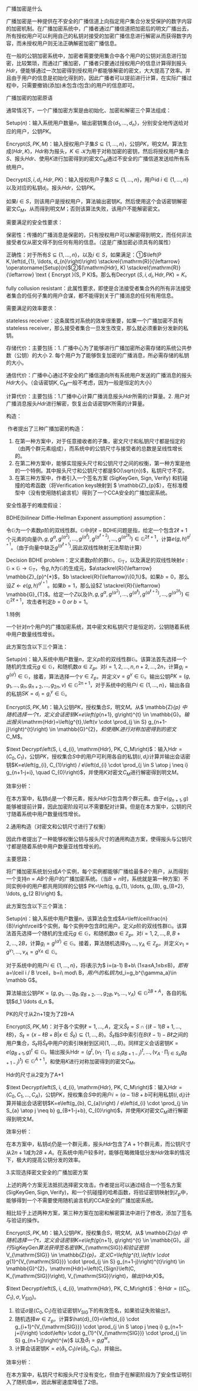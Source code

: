 广播加密是什么

​		广播加密是一种提供在不安全的广播信道上向指定用户集合分发受保护的数字内容的加密机制。在广播加密系统中，广播者通过广播信道把加密后的明文广播出去，所有授权用户可以利用自己的私钥对接受的加密广播信息进行解密从而获得数字内容，而未授权用户则无法正确解密加密广播信息。

​		在一般的公钥加密系统中，加密者需要使用集合中各个用户的公钥对消息进行加密，比较繁琐，而通过广播加密，广播者只要通过授权用户的信息计算得到报头$Hdr$，便能够通过一次加密得到授权用户都能够解密的密文，大大提高了效率。并且由于用户的信息是初始化得到的，因此广播者可以提前进行计算，在实际广播过程中，只需要撤销(添加)未包含(包含)的用户的信息即可。

广播加密的加密原语

通常情况下，一个广播加密方案是由初始化、加密和解密三个算法组成：

$\text{Setup}(n)$：输入系统用户数量$n$，输出密钥集合$\{d_{1}, \ldots, d_{n}\}$，分别安全地传送给对应的用户，公钥$PK$。

$\text{Encrypt}(S,PK,M)$：输入授权用户子集$S \subseteq\{1, \ldots, n\}$，公钥$PK$，明文$M$。算法生成$(Hdr,K)$，$Hdr$称为报头，$K \in \mathcal{K}$为用于对称加密的密钥，然后将授权用户集合$S$、报头$Hdr$、使用$K$进行加密得到的密文$C_M$通过不安全的广播信道发送给所有系统用户。

$\text{Decrypt}(S,i,d_i,Hdr,PK)$：输入授权用户子集$S \subseteq\{1, \ldots, n\}$，用户id $i \in \{1, \dots,n\}$以及对应的私钥$d_i$，报头$Hdr$，公钥$PK$。

如果$i \in S$，则该用户是授权用户，算法输出密钥$K$。然后使用这个会话密钥解密密文$C_M$，从而得到明文$M$；否则该算法失败，该用户不能解密密文。

需要满足的安全性要求：

保密性：传播的广播消息是保密的，只有授权用户可以解密得到明文，而任何非法接受者仅从密文得不到任何有用的信息。（这是广播加密必须具有的属性）

正确性：对于所有$S \subseteq\{1, \ldots, n\}$，以及$i \in S$，如果满足：①$\left(P K,\left(d_{1}, \ldots, d_{n}\right)\right) \stackrel{\mathrm{R}}{\leftarrow} \operatorname{Setup}(n)$②$(\mathrm{Hdr}, K) \stackrel{\mathrm{R}}{\leftarrow} \text { Encrypt }(S, P K)$。那么有$\text {Decrypt }\left(S, i, d_{i}, \mathrm{Hdr}, P K\right)=K$。

fully collusion resistant：此属性要求，即使是合法接受者集合外的所有非法接受者集合的任何子集的用户合谋，都不能得到关于广播消息的任何有用信息。

需要满足的效率要求：

stateless receiver：这条属性对系统的效率很重要，如果一个广播加密不具有stateless receiver，那么接受者集合一旦发生改变，那么就必须重新分发新的私钥。

存储代价：主要包括：1.  广播中心为了能够进行广播加密所必需存储的系统公共参数（公钥）的大小 2. 每个用户为了能够恢复加密的广播消息，所必需存储的私钥的大小。

通信代价：广播中心通过不安全的广播信道向所有系统用户发送的广播消息的报头$Hdr$大小。（会话密钥$K,C_M$一般不考虑，因为一般是恒定的大小）

计算代价：主要包括：1.广播中心计算广播消息报头$Hdr$所需的计算量。2. 用户对广播消息报头$Hdr$进行解密，恢复出会话密钥$K$所需的计算量。

构造：

​		作者提出了三种广播加密的构造：

1. 在第一种方案中，对于任意接收者的子集，密文尺寸和私钥尺寸都是恒定的（由两个群元素组成），而系统中的公钥尺寸与接受者的总数是呈线性增长的。
2. 在第二种方案中，能够实现报头尺寸和公钥尺寸之间的权衡，第一种方案是他的一个特例。其中报头尺寸和公钥尺寸都是$O(\sqrt{n})$，私钥尺寸不变。
3. 在第三种方案中，作者引入一个签名方案$\text { (SigKeyGen, Sign, Verify) }$和抗碰撞的哈希函数（将Verification keys映射到 $ \mathbb{Z}_{p}$），在标准模型中（没有使用随机谕言机）得到了一个CCA安全的广播加密系统。

安全性基于的难度假设：

BDHE(bilinear Diﬃe-Hellman Exponent assumption) assumption：

令$\mathbb{G}$为一个素数$p$阶的双线性群。$\mathbb{G}$中的$\ell-\mathrm{BDHE}$问题是指，给定一个包含$2\ell+1$个元素的向量$\left(h, g, g^{\alpha}, g^{\left(\alpha^{2}\right)}, \ldots, g^{\left(\alpha^{\ell}\right)}, g^{\left(\alpha^{\ell+2}\right)}, \ldots, g^{\left(\alpha^{2 \ell}\right)}\right) \in \mathbb{G}^{2 \ell+1}$，计算$e(g, h)^{a^{l+1}}$。（由于向量中缺乏$g^{\left(\alpha^{\ell+1}\right)}$,因此双线性映射无法帮助计算）

Decision BDHE problem：定义素数$p$阶的群$\mathbb{G}$，$\mathbb{G_T}$，以及满足的双线性映射$e: \mathbb{G} \times \mathbb{G} \rightarrow \mathbb{G}_{T}$，令$g,h$为$\mathbb{G}$的生成元，$a\stackrel{R}{\leftarrow} \mathbb{Z}_{p}^{*}$，$b \stackrel{R}{\leftarrow}\{0,1\}$。如果$b=0$，那么设$Z \leftarrow e(g, h)^{a^{l+1}}$。如果$b=1$，那么设$Z \stackrel{R}{\leftarrow} \mathbb{G}_{T}$。给定一个$Z$以及$\left(h, g, g^{\alpha}, g^{\left(\alpha^{2}\right)}, \ldots, g^{\left(\alpha^{\ell}\right)}, g^{\left(\alpha^{\ell+2}\right)}, \ldots, g^{\left(\alpha^{2 \ell}\right)}\right) \in \mathbb{G}^{2 \ell+1}$，攻击者判定$b=0\ or\  b=1$。

1.特例

一个针对$n$个用户的广播加密系统，其中密文和私钥尺寸是恒定的，公钥随着系统中用户数量线性增长。

此方案包含以下三个算法：

$\text{Setup}(n)$：输入系统中用户数量$n$，定义$p$阶的双线性群$\mathbb{G}$。该算法首先选择一个随机的生成元$g \in \mathbb{G}$，和随机数$\alpha \in \mathbb{Z}_{p}$。对$i=1,2, \ldots, n, n+2, \ldots, 2 n$，计算$g_{i}=g^{\left(\alpha^{i}\right)} \in \mathbb{G}$，接着，算法选择一个$\gamma \in \mathbb{Z}_{p}$，并定义$v=g^{\gamma} \in \mathbb{G}$。输出公钥$P K=\left(g, g_{1}, \ldots, g_{n}, g_{n+2}, \ldots, g_{2 n}, v\right) \in \mathbb{G}^{2 n+1}$，对于系统中的用户$i \in\{1, \ldots, n\}$，输出各自的私钥$SK=d_{i}=g_{i}^{\gamma} \in \mathbb{G}$。

$\text{Encrypt}(S,PK,M)$：输入公钥$PK$，授权集合$S$，明文$M$。从$ \mathbb{Z}_{p} $中随机选择一个$t$，定义会话密钥$K=e\left(g_{n+1}, g\right)^{t} \in \mathbb{G}$。输出报头$\mathrm{Hdr}=\left(g^{t},\left(v \cdot \prod_{j \in S} g_{n+1-j}\right)^{t}\right) \in \mathbb{G}^{2}$，和使用$K$进行对称加密得到的密文$C_M$。

$\text Decrypt\left(S, i, d_{i}, \mathrm{Hdr}, PK, C_M\right)$：输入$\mathrm{Hdr}=\left(C_{0}, C_{1}\right)$，公钥$PK$，授权集合$S$中的用户可利用各自的私钥$(i,d_i)$计算并输出会话密钥$K=e\left(g_{i}, C_{1}\right) / e\left(d_{i} \cdot \prod_{j \in S \atop j \neq i} g_{n+1-j+i}, \quad C_{0}\right)$，并使用$K$对密文$C_M$进行解密得到明文$M$。

效率分析：

在本方案中，私钥$d_i$是一个群元素，报头$Hdr$只包含两个群元素。由于$e\left(g_{n+1}, g\right)$能够被提前计算，因此加密阶段可以不需要配对计算。但是在本方案中，公钥的尺寸随着系统中用户数量线性增长。

2.通用构造（对密文和公钥尺寸进行了权衡）

因此作者提出了一种能够权衡公钥与报头尺寸的通用构造方案，使得报头与公钥尺寸都是随着系统中用户数量亚线性增长的。

主要思路：

将广播加密系统划分成$A$个实例，每个实例都能够广播给最多$B$个用户，从而得到一个支持$n=AB$个用户的广播加密系统。（当$B=n$时，系统就是第一种方案）不同实例中的用户都共用同样的公钥$ PK=\left(g, g_{1}, \ldots, g_{B}, g_{B+2}, \ldots, g_{2 B}\right) $。

此方案包含以下三个算法：

$\text{Setup}(n)$：输入系统中用户数量$n$，该算法会生成$A=\left\lceil\frac{n}{B}\right\rceil$个实例，每个实例中包含$B$位用户。定义$p$阶的双线性群$\mathbb{G}$。该算法首先选择一个随机的生成元$g \in \mathbb{G}$，和随机数$\alpha \in \mathbb{Z}_{p}$。对$i=1,2, \ldots, B, B+2, \ldots, 2B$，计算$g_{i}=g^{\left(\alpha^{i}\right)} \in \mathbb{G}$。接着，算法随机选择$\gamma_{1}, \dots, \gamma_{A} \in \mathbb{Z}_{p}$，并定义$v_{1}=g^{\gamma_{1}}, \ldots, v_{A}=g^{\gamma_{A}} \in \mathbb{G}$。

对于系统中的用户$i \in\{1, \ldots, n\}$，将$i$表示为$ i=(a-1) B+b\  (1≤a≤A,1≤b≤B)$，即有$a=\lceil i / B \rceil$，$b=i\ mod\ B$，用户$i$的私钥为$d_i=g_b^{\gamma_a}\in \mathbb G$。

算法输出公钥$P K=\left(g, g_{1}, \ldots, g_{B}, g_{B+2}, \ldots, g_{2 B}, v_{1}, \ldots, v_{A}\right) \in \mathbb{G}^{2 B+A}$，各自的私钥$d_1 \ldots d_n $。

PK的尺寸从2n+1变为了2B+A

$\text{Encrypt}(S,PK,M)$：对于各个实例$\ell=1, \ldots, A$，定义$\hat{S}_{\ell}=S \cap\{(\ell-1) B+1, \ldots, \ell B\}$，$S_{\ell}=\left\{x-\ell B+B | x \in \hat{S}_{\ell}\right\} \subseteq\{1, \ldots, B\}$。$\hat{S}_\ell$指$S$中索引在$B(\ell-1)-B\ell$之间的用户集合，$S_{\ell}$将$\hat{S}_\ell$中用户的索引映射到区间$\{1, \dots ,B\}$。同样定义会话密钥$K=e\left(g_{B+1}, g\right)^{t} \in \mathbb{G}$。输出报头$\mathrm{Hdr}=\left(g^{t},\left(v_{1} \cdot \prod_{j \in S_{1}} g_{B+1-j}\right)^{t}, \ldots,\left(v_{A} \cdot \prod_{j \in S_{A}} g_{B+1-j}\right)^{t}\right) \in \mathbb{G}^{A+1}$，和使用$K$进行对称加密得到的密文$C_M$。

Hdr的尺寸从2变为了A+1

$\text Decrypt\left(S, i, d_{i}, \mathrm{Hdr}, PK, C_M\right)$：输入$\mathrm{Hdr}=\left(C_{0}, C_{1},\dots ,C_{A}\right)$，公钥$PK$，授权集合$S$中的用户$i=(a-1)B+b$可利用私钥$(i,d_i)$计算并输出会话密钥$K=e\left(g_{b}, C_{a}\right) / e\left(d_{i} \cdot \prod_{j \in S_{a} \atop j \neq b} g_{B+1-j+b}, C_{0}\right)$，并使用$K$对密文$C_M$进行解密得到明文$M$。

效率分析：

在本方案中，私钥$d_i$仍是一个群元素，报头$Hdr$包含了$A+1$个群元素，而公钥尺寸从$2n+1$减为$2B+A$。在系统中用户较多时，能够在略微降低分发$Hdr$效率的情况下，极大的提高公钥分发的效率。

3.实现选择密文安全的广播加密方案

上述的两个方案无法抵抗选择密文攻击。作者提出可以通过结合一个签名方案$(\text {SigKeyGen}, \text {Sign}, \text {Verify})$，和一个抗碰撞的哈希函数，将验证密钥映射到$\mathbb Z_p$中，能够得到一个不需要使用随机谕言机的CCA安全的广播加密系统。

相比较于上述两种方案，第三种方案在加密和解密算法中进行了修改，添加了签名与验证的操作。

$\text{Encrypt}(S,PK,M)$：输入公钥$PK$，授权集合$S$，明文$M$。从$ \mathbb{Z}_{p} $中随机选择一个$t$，定义会话密钥$K=e\left(g_{n+1}, g\right)^{t} \in \mathbb{G}$。运行$SigKeyGen$算法获得签名密钥$K_{\mathrm{SIG}}$和验证密钥$V_{\mathrm{SIG}} \in \mathbb{Z}_{p}$。定义$C=\left(g^{t},\left(v \cdot g_{1}^{V_{\mathrm{SIG}}} \cdot \prod_{j \in S} g_{n+1-j}\right)^{t}\right) \in \mathbb{G}^{2}$，$\mathrm{Hdr}=\left(C,{Sign}\left(C, K_{\mathrm{SIG}}\right), V_{\mathrm{SIG}}\right)$，输出$(Hdr,K)$。

$\text Decrypt\left(S, i, d_{i}, \mathrm{Hdr}, PK, C_M\right)$：令$\mathrm{Hdr}=\left(\left(C_{0}, C_{1}\right), \sigma, V_{\mathrm{SIG}}\right)$。

1. 验证$\sigma$是$(C_0,C_1)$在验证密钥$V_{\mathrm{SIG}}$下的有效签名，如果验证失败输出$?$。
2. 随机选择$w \in \mathbb{Z}_{p}$，计算$\hat{d}_{0}=\left(d_{i} \cdot g_{i+1}^{V_{\mathrm{SIG}}} \cdot \prod_{j \in S \atop j \neq i} g_{n+1-j+i}\right) \cdot\left(v \cdot g_{1}^{V_{\mathrm{SIG}}} \cdot \prod_{j \in S} g_{n+1-j}\right)^{w}$	以及$\hat{d}_{1}=g_{i} g^{w}$。
3. 计算会话密钥$K=e\left(\hat{d}_{1}, C_{1}\right) / e\left(\hat{d}_{0}, C_{0}\right)$，并输出。

效率分析：

在本方案中，私钥尺寸和报头尺寸没有变化，但由于在解密阶段为了安全性证明引入了随机值$w$，因此解密速度降低了2倍。